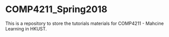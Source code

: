 # COMP4211_Spring2018
This is a repository to store the tutorials materials for COMP4211 - Mahcine Learning in HKUST.
